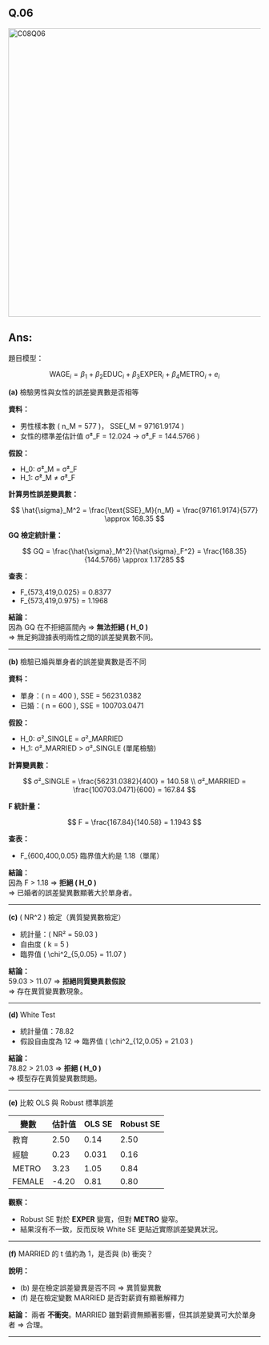 ## Q.06

<img width="577" alt="C08Q06" src="https://github.com/user-attachments/assets/7485f4a2-a866-415a-8cb8-f25567a9586a" />


## Ans:

題目模型：

$$
\text{WAGE}_i = \beta_1 + \beta_2 \text{EDUC}_i + \beta_3 \text{EXPER}_i + \beta_4 \text{METRO}_i + e_i
$$


**(a)** 檢驗男性與女性的誤差變異數是否相等

**資料：**
- 男性樣本數 \( n_M = 577 \)， SSE\(_M = 97161.9174 \)
- 女性的標準差估計值 σ̂²_F = 12.024 → σ̂²_F = 144.5766 \)

**假設：**
-  H_0: σ̂²_M = σ̂²_F
-  H_1: σ̂²_M ≠ σ̂²_F

**計算男性誤差變異數：**

$$
\hat{\sigma}_M^2 = \frac{\text{SSE}_M}{n_M} = \frac{97161.9174}{577} \approx 168.35
$$

**GQ 檢定統計量：**

$$
GQ = \frac{\hat{\sigma}_M^2}{\hat{\sigma}_F^2} = \frac{168.35}{144.5766} \approx 1.17285
$$

**查表：**  
-  F_{573,419,0.025} = 0.8377 
-  F_{573,419,0.975} = 1.1968 

**結論：**  
因為 GQ 在不拒絕區間內 ⇒ **無法拒絕 \( H_0 \)**  
=> 無足夠證據表明兩性之間的誤差變異數不同。

---

**(b)** 檢驗已婚與單身者的誤差變異數是否不同

**資料：**
- 單身：\( n = 400 \), SSE = 56231.0382
- 已婚：\( n = 600 \), SSE = 100703.0471

**假設：**
-  H_0: σ²_SINGLE = σ²_MARRIED
-  H_1: σ²_MARRIED > σ²_SINGLE (單尾檢驗)

**計算變異數：**

$$
σ²_SINGLE = \frac{56231.0382}{400} = 140.58 \\
σ²_MARRIED = \frac{100703.0471}{600} = 167.84
$$

**F 統計量：**

$$
F = \frac{167.84}{140.58} = 1.1943
$$

**查表：**  
- F_{600,400,0.05} 臨界值大約是 1.18（單尾）

**結論：**  
因為 F > 1.18 ⇒ **拒絕 \( H_0 \)**  
=> 已婚者的誤差變異數顯著大於單身者。

---

**(c)** \( NR^2 \) 檢定（異質變異數檢定）

- 統計量：\( NR² = 59.03 \)
- 自由度 \( k = 5 \)
- 臨界值 \( \chi^2_{5,0.05} = 11.07 \)

**結論：**  
59.03 > 11.07 ⇒ **拒絕同質變異數假設**  
=> 存在異質變異數現象。

---

**(d)** White Test

- 統計量值：78.82
- 假設自由度為 12 ⇒ 臨界值 \( \chi^2_{12,0.05} = 21.03 \)

**結論：**  
78.82 > 21.03 ⇒ **拒絕 \( H_0 \)**  
=> 模型存在異質變異數問題。

---

**(e)** 比較 OLS 與 Robust 標準誤差

| 變數     | 估計值 | OLS SE | Robust SE |
|----------|--------|--------|-----------|
| 教育     | 2.50   | 0.14   | 2.50      |
| 經驗     | 0.23   | 0.031  | 0.16      |
| METRO    | 3.23   | 1.05   | 0.84      |
| FEMALE   | -4.20  | 0.81   | 0.80      |

**觀察：**
- Robust SE 對於 **EXPER** 變寬，但對 **METRO** 變窄。
- 結果沒有不一致，反而反映 White SE 更貼近實際誤差變異狀況。

---

**(f)** MARRIED 的 t 值約為 1，是否與 (b) 衝突？

**說明：**
- (b) 是在檢定誤差變異是否不同 ⇒ 異質變異數
- (f) 是在檢定變數 MARRIED 是否對薪資有顯著解釋力

**結論：**
兩者 **不衝突**。MARRIED 雖對薪資無顯著影響，但其誤差變異可大於單身者 ⇒ 合理。




---





